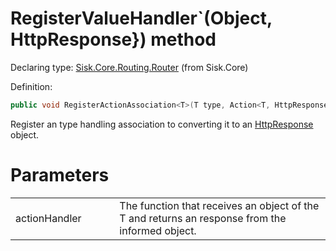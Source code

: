 <!--

Copyrights 2023 Sisk Framework - CypherPotato
Published under MIT license

!!! DO NOT EDIT THIS FILE !!!
This file was generated by a tool in the Sisk package. To edit the information in this documentation,
edit the XML documentation present in the Sisk source code.

-->


# RegisterValueHandler`(Object, HttpResponse}) method

Declaring type: [Sisk.Core.Routing.Router](/read?q=/contents/spec/Sisk.Core.Routing.Router.md) (from Sisk.Core)


Definition:

```cs
public void RegisterActionAssociation<T>(T type, Action<T, HttpResponse> actionHandler) where T : Type
```

Register an type handling association to converting it to an <a href="/read?q=/contents/spec/Sisk.Core.Http.HttpResponse.md">HttpResponse</a> object.


# Parameters

<table>
    <tbody>
<tr>
    <td width="33%">actionHandler</td>
    <td>The function that receives an object of the T and returns an  response from the informed object.</td>
</tr>
    </tbody>
</table>
